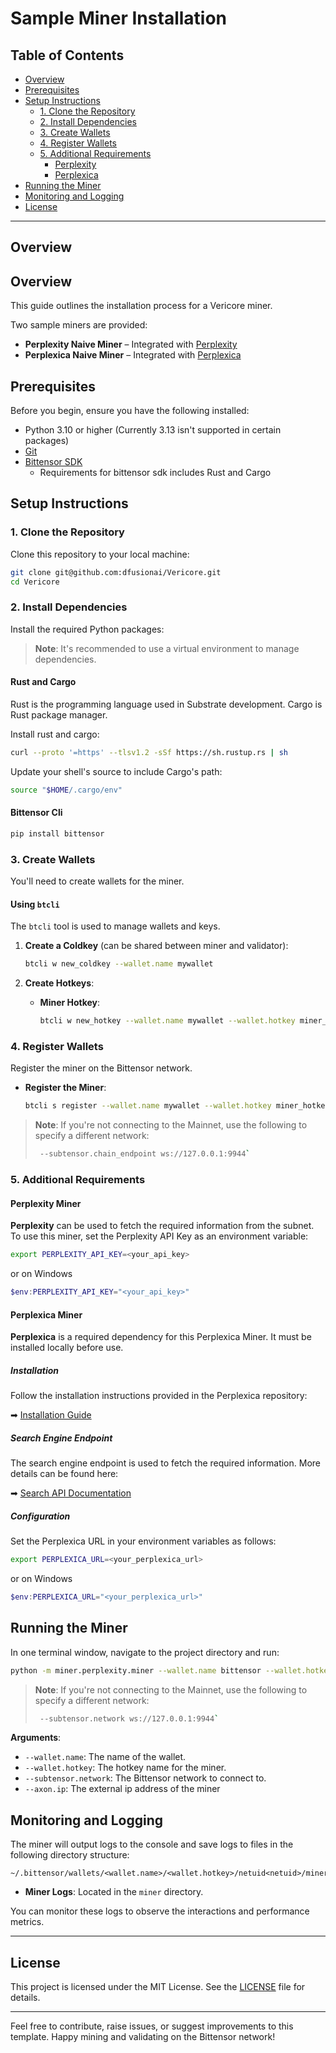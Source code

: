 # Sample Miner Installation

## Table of Contents
- [Overview](#overview)
- [Prerequisites](#prerequisites)
- [Setup Instructions](#setup-instructions)
  - [1. Clone the Repository](#1-clone-the-repository)
  - [2. Install Dependencies](#2-install-dependencies)
  - [3. Create Wallets](#3-create-wallets)
  - [4. Register Wallets](#4-register-wallets)
  - [5. Additional Requirements](#5-additional-requirements)
    - [Perplexity](#perplexicity-miner)
    - [Perplexica](#perplexica-miner)
- [Running the Miner](#running-the-miner)
- [Monitoring and Logging](#monitoring-and-logging)
- [License](#license)

---

## Overview

## Overview

This guide outlines the installation process for a Vericore miner.

Two sample miners are provided:

- **Perplexity Naive Miner** – Integrated with [Perplexity](https://www.perplexity.ai/)
- **Perplexica Naive Miner** – Integrated with [Perplexica](https://github.com/ItzCrazyKns/Perplexica)

## Prerequisites

Before you begin, ensure you have the following installed:

- Python 3.10 or higher (Currently 3.13 isn't supported in certain packages)
- [Git](https://git-scm.com/)
- [Bittensor SDK](https://github.com/opentensor/bittensor)
  - Requirements for bittensor sdk includes Rust and Cargo

## Setup Instructions

### 1. Clone the Repository

Clone this repository to your local machine:

```bash
git clone git@github.com:dfusionai/Vericore.git
cd Vericore
```

### 2. Install Dependencies

Install the required Python packages:

> **Note**: It's recommended to use a virtual environment to manage dependencies.
>
#### Rust and Cargo

Rust is the programming language used in Substrate development. Cargo is Rust package manager.

Install rust and cargo:

```bash
curl --proto '=https' --tlsv1.2 -sSf https://sh.rustup.rs | sh
```

Update your shell's source to include Cargo's path:
```bash
source "$HOME/.cargo/env"
```

#### Bittensor Cli

```bash
pip install bittensor
```

### 3. Create Wallets

You'll need to create wallets for the miner.

#### Using `btcli`

The `btcli` tool is used to manage wallets and keys.

1. **Create a Coldkey** (can be shared between miner and validator):

   ```bash
   btcli w new_coldkey --wallet.name mywallet
   ```

2. **Create Hotkeys**:

   - **Miner Hotkey**:

     ```bash
     btcli w new_hotkey --wallet.name mywallet --wallet.hotkey miner_hotkey --netuid 70
     ```

### 4. Register Wallets

Register the miner on the Bittensor network.

- **Register the Miner**:

  ```bash
  btcli s register --wallet.name mywallet --wallet.hotkey miner_hotkey  --netuid 70
  ```

> **Note**: If you're not connecting to the Mainnet, use the following to specify a different network:
> ```bash
>  --subtensor.chain_endpoint ws://127.0.0.1:9944`
>  ```

### 5. Additional Requirements

#### Perplexity Miner

**Perplexity** can be used to fetch the required information from the subnet. To use this miner, set the Perplexity API Key as an environment variable:

```sh
export PERPLEXITY_API_KEY=<your_api_key>
```

or on Windows

```powershell
$env:PERPLEXITY_API_KEY="<your_api_key>"
```

#### Perplexica Miner

**Perplexica** is a required dependency for this Perplexica Miner. It must be installed locally before use.

##### Installation
Follow the installation instructions provided in the Perplexica repository:

➡ [Installation Guide](https://github.com/ItzCrazyKns/Perplexica/blob/master/README.md#installation)

##### Search Engine Endpoint
The search engine endpoint is used to fetch the required information. More details can be found here:

➡ [Search API Documentation](https://github.com/ItzCrazyKns/Perplexica/blob/master/docs/API/SEARCH.md)

##### Configuration
Set the Perplexica URL in your environment variables as follows:

```sh
export PERPLEXICA_URL=<your_perplexica_url>
```

or on Windows

```powershell
$env:PERPLEXICA_URL="<your_perplexica_url>"
```

## Running the Miner

In one terminal window, navigate to the project directory and run:

```bash
python -m miner.perplexity.miner --wallet.name bittensor --wallet.hotkey miner_hotkey --axon.ip=<EXTERNAL_IP> --axon.port 8901 --netuid 70
```
> **Note**: If you're not connecting to the Mainnet, use the following to specify a different network:
> ```bash
>  --subtensor.network ws://127.0.0.1:9944`
>  ```


**Arguments**:

- `--wallet.name`: The name of the wallet.
- `--wallet.hotkey`: The hotkey name for the miner.
- `--subtensor.network`: The Bittensor network to connect to.
- `--axon.ip`: The external ip address of the miner

## Monitoring and Logging

The miner will output logs to the console and save logs to files in the following directory structure:

```
~/.bittensor/wallets/<wallet.name>/<wallet.hotkey>/netuid<netuid>/miner/
```

- **Miner Logs**: Located in the `miner` directory.

You can monitor these logs to observe the interactions and performance metrics.

---

## License

This project is licensed under the MIT License. See the [LICENSE](LICENSE) file for details.

---

Feel free to contribute, raise issues, or suggest improvements to this template. Happy mining and validating on the Bittensor network!

